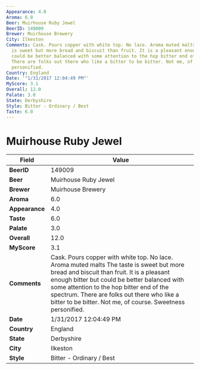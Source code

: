 ```yaml
---
Appearance: 4.0
Aroma: 6.0
Beer: Muirhouse Ruby Jewel
BeerID: 149009
Brewer: Muirhouse Brewery
City: Ilkeston
Comments: Cask. Pours copper with white top. No lace. Aroma muted malts The taste
  is sweet but more bread and biscuit than fruit. It is a pleasant enough bitter but
  could be better balanced with some attention to the hop bitter end of the spectrum.
  There are folks out there who like a bitter to be bitter. Not me, of course. Sweetness
  personified.
Country: England
Date: '"1/31/2017 12:04:49 PM"'
MyScore: 3.1
Overall: 12.0
Palate: 3.0
State: Derbyshire
Style: Bitter - Ordinary / Best
Taste: 6.0
---
```


# Muirhouse Ruby Jewel

| Field         | Value |
|---------------|-------|
| **BeerID** | 149009 |
| **Beer** | Muirhouse Ruby Jewel |
| **Brewer** | Muirhouse Brewery |
| **Aroma** | 6.0 |
| **Appearance** | 4.0 |
| **Taste** | 6.0 |
| **Palate** | 3.0 |
| **Overall** | 12.0 |
| **MyScore** | 3.1 |
| **Comments** | Cask. Pours copper with white top. No lace. Aroma muted malts The taste is sweet but more bread and biscuit than fruit. It is a pleasant enough bitter but could be better balanced with some attention to the hop bitter end of the spectrum. There are folks out there who like a bitter to be bitter. Not me, of course. Sweetness personified. |
| **Date** | 1/31/2017 12:04:49 PM |
| **Country** | England |
| **State** | Derbyshire |
| **City** | Ilkeston |
| **Style** | Bitter - Ordinary / Best |
